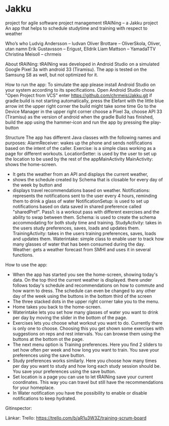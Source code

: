 # Jakku
project for agile software project management
tRAINing – a Jakku project
An app that helps to schedule studytime and training with respect to weather

Who’s who
Ludvig Andersson – ludvan
Oliver Brottare – OliverSkola, Oliver, utan namn
Erik Gustavsson – Erigust, Elldrik
Liam Mattson – YamadaTTV
Christina Meisoll – chrmeis

About tRAINing:
tRAINing was developed in Android Studio on a simulated Google Pixel 3a with android 33 (Tiramisu).
The app is tested on the Samsung S8 as well, but not optimized for it.


How to run the app:
To simulate the app please install Android Studio on your system according to its specifications.
Open Android Studio
chose "Open Project from VCS"
enter https://github.com/chrmeis/Jakku.git
if gradle:build is not starting automatically, press the Elefant with the little blue arrow int the upper right corner
the build might take some time
Go to the Device Manager in the upper right corner choose a Pixel 3a, choose API 33 (Tiramisu) as the version of android
when the gradle Build has finished, build the app using the hammer-icon and run the app by pressing the play-button


Structure
The app has different Java classes with the following names and purposes:
AlarmReceiver: 	wakes up the phone and sends notifications based on the intent of the caller.
Exercise: 	is a simple class working as a page for different workouts.
LocationSetter: is used by the user to set up the location to be used by the rest of the appMainActivity
MainActivity: shows the home-screen.
* It gets the weather from an API and displays the current weather,
* shows the schedule created by Schema that is closable for every day of the week by button and
* displays travel recommendations based on weather.
Notifications: 	represents the notifications sent to the user every 4 hours, reminding them to drink a glass of water
NotificationSetup: is used to set up notifications based on data saved in shared preference called "sharedPref".
Pass1: 		is a workout pass with different exercises and the ability to swap between them.
Schema: 	is used to create the schema accommodating for both study time and training.
StudyActivity: 	takes in the users study preferences, saves, loads and updates them.
TrainingActivity: takes in the users training preferences, saves, loads and updates them.
Waterintake: 	simple class to enable user to track how many glasses of water that has been consumed during the day.
Weather: 	gets a weather forecast from SMHI and uses it in several functions.

How to use the app:
* When the app has started you see the home-screen, showing today's data.
  On the top third the current weather is displayed. there under follows today's schedule and recommendations on
  how to commute and how warm to dress. The schedule can even be changed to any other day of the week using the buttons
  in the bottom third of the screen
* The three stacked dots in the upper right corner take you to the menu.
* Home takes you back to the home-screen.
* Waterintake lets you set how many glasses of water you want to drink per day by moving the slider in the bottom of the page.
* Exercises lets you choose what workout you want to do. Currently there is only one to choose.
  Choosing this you get shown some exercises with suggestions on reps and rest intervals. You can browse them using
  the buttons at the bottom ot the page.
* The next menu option is Training preferences. Here you find 2 sliders to set how often per week and how long you want to train.
  You save your preferences using the save button.
* Study preferences works similarly. Here you choose how many times per day you want to study and how long each study session
  should be. You save your preferences using the save button.
* Set location is a page you can use to let tRAINing save your current coordinates. This way you can travel but still have
  the recommendations for your homeplace.
* In Water notification you have the possibility to enable or disable notifications to keep hydrated.


Gitinspector:



Länkar:
Trello: https://trello.com/b/aR1u3W3Z/training-scrum-board




